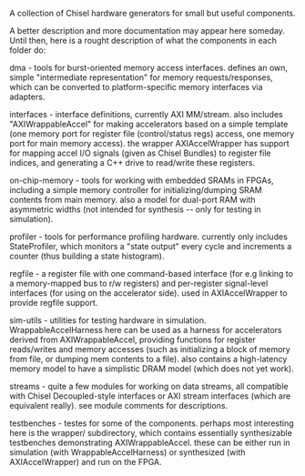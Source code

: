 A collection of Chisel hardware generators for small but useful components. 

A better description and more documentation may appear here someday. Until then, here is a rought description of what the components in each folder do:

dma - tools for burst-oriented memory access interfaces. defines an own, simple "intermediate representation" for memory requests/responses, which can be converted to platform-specific memory interfaces via adapters.

interfaces - interface definitions, currently AXI MM/stream. also includes "AXIWrappableAccel" for making accelerators based on a simple template (one memory port for register file (control/status regs) access, one memory port for main memory access). the wrapper AXIAccelWrapper has support for mapping accel I/O signals (given as Chisel Bundles) to register file indices, and generating a C++ drive to read/write these registers.

on-chip-memory - tools for working with embedded SRAMs in FPGAs, including a simple memory controller for initializing/dumping SRAM contents from main memory. also a model for dual-port RAM with asymmetric widths (not intended for synthesis -- only for testing in simulation).

profiler - tools for performance profiling hardware. currently only includes StateProfiler, which monitors a "state output" every cycle and increments a counter (thus building a state histogram).

regfile - a register file with one command-based interface (for e.g linking to a memory-mapped bus to r/w registers) and per-register signal-level interfaces (for using on the accelerator side). used in AXIAccelWrapper to provide regfile support.

sim-utils - utilities for testing hardware in simulation. WrappableAccelHarness here can be used as a harness for accelerators derived from AXIWrappableAccel, providing functions for register reads/writes and memory accesses (such as initializing a block of memory from file, or dumping mem contents to a file). also contains a high-latency memory model to have a simplistic DRAM model (which does not yet work).

streams - quite a few modules for working on data streams, all compatible with Chisel Decoupled-style interfaces or AXI stream interfaces (which are equivalent really). see module comments for descriptions.

testbenches - testes for some of the components. perhaps most interesting here is the wrapper/ subdirectory, which contains essentially synthesizable testbenches demonstrating AXIWrappableAccel. these can be either run in simulation (with WrappableAccelHarness) or synthesized (with AXIAccelWrapper) and run on the FPGA.

